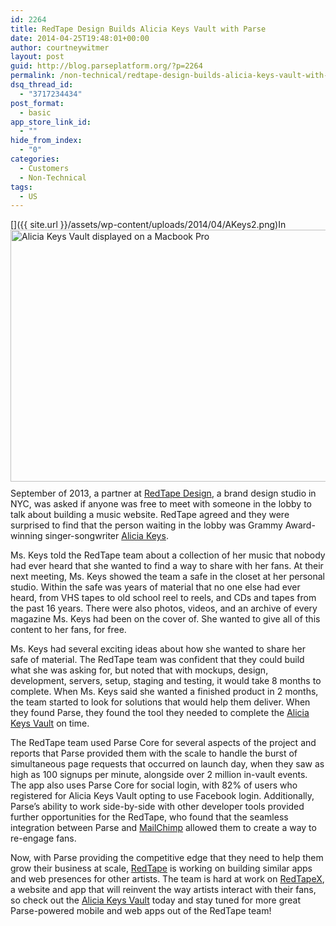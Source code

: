 ```yaml
---
id: 2264
title: RedTape Design Builds Alicia Keys Vault with Parse
date: 2014-04-25T19:48:01+00:00
author: courtneywitmer
layout: post
guid: http://blog.parseplatform.org/?p=2264
permalink: /non-technical/redtape-design-builds-alicia-keys-vault-with-parse/
dsq_thread_id:
  - "3717234434"
post_format:
  - basic
app_store_link_id:
  - ""
hide_from_index:
  - "0"
categories:
  - Customers
  - Non-Technical
tags:
  - US
---
```

[<img style="border: 0pt none; float: right; padding-left: 10px; padding-bottom: 10px;" src="{{ site.url }}/assets/wp-content/uploads/2014/04/AKeys2.png" alt="Alicia Keys Vault displayed on a Macbook Pro" width="600" height="403" />]({{ site.url }}/assets/wp-content/uploads/2014/04/AKeys2.png)In September of 2013, a partner at <a href="http://redtapedesign.com/" target="_blank">RedTape Design</a>, a brand design studio in NYC, was asked if anyone was free to meet with someone in the lobby to talk about building a music website. RedTape agreed and they were surprised to find that the person waiting in the lobby was Grammy Award-winning singer-songwriter <a href="http://aliciakeys.com/" target="_blank">Alicia Keys</a>.

Ms. Keys told the RedTape team about a collection of her music that nobody had ever heard that she wanted to find a way to share with her fans. At their next meeting, Ms. Keys showed the team a safe in the closet at her personal studio. Within the safe was years of material that no one else had ever heard, from VHS tapes to old school reel to reels, and CDs and tapes from the past 16 years. There were also photos, videos, and an archive of every magazine Ms. Keys had been on the cover of. She wanted to give all of this content to her fans, for free.

Ms. Keys had several exciting ideas about how she wanted to share her safe of material. The RedTape team was confident that they could build what she was asking for, but noted that with mockups, design, development, servers, setup, staging and testing, it would take 8 months to complete. When Ms. Keys said she wanted a finished product in 2 months, the team started to look for solutions that would help them deliver. When they found Parse, they found the tool they needed to complete the <a href="http://www.akvault.com/" target="_blank">Alicia Keys Vault</a> on time.

The RedTape team used Parse Core for several aspects of the project and reports that Parse provided them with the scale to handle the burst of simultaneous page requests that occurred on launch day, when they saw as high as 100 signups per minute, alongside over 2 million in-vault events. The app also uses Parse Core for social login, with 82% of users who registered for Alicia Keys Vault opting to use Facebook login. Additionally, Parse’s ability to work side-by-side with other developer tools provided further opportunities for the RedTape, who found that the seamless integration between Parse and <a href="https://parse.com/docs/cloud_modules_guide#mandrill" target="_blank">MailChimp</a> allowed them to create a way to re-engage fans.

Now, with Parse providing the competitive edge that they need to help them grow their business at scale, <a href="http://redtapedesign.com/" target="_blank">RedTape</a> is working on building similar apps and web presences for other artists. The team is hard at work on <a href="http://www.redtapex.com/" target="_blank">RedTapeX</a>, a website and app that will reinvent the way artists interact with their fans, so check out the <a href="http://aliciakeys.com/" target="_blank">Alicia Keys Vault</a> today and stay tuned for more great Parse-powered mobile and web apps out of the RedTape team!